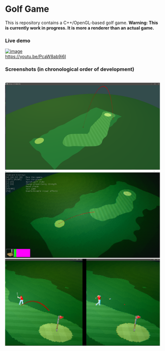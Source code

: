 # Golf Game

This is repository contains a C++/OpenGL-based golf game. **Warning: This is currently work in progress. It is more a renderer than an actual game.**

### Live demo
[![image](https://user-images.githubusercontent.com/8807985/119884605-1c0f4e80-bf31-11eb-8763-b22017b78519.png)](https://youtu.be/PcaW8ab9i6I)<br/>
https://youtu.be/PcaW8ab9i6I

### Screenshots (in chronological order of development)
<br/>![](img/screenshot-1.png)
<br/>![](img/screenshot-2.png)<br/>![](img/screenshot-3.png)
<br/>
